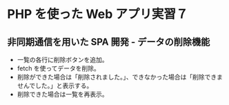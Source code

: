 # PHP を使った Web アプリ実習７

## 非同期通信を用いた SPA 開発 - データの削除機能

* 一覧の各行に削除ボタンを追加。
* fetch を使ってデータを削除。
* 削除ができた場合は「削除されました。」、できなかった場合は「削除できませんでした。」と表示する。
* 削除できた場合は一覧を再表示。

  